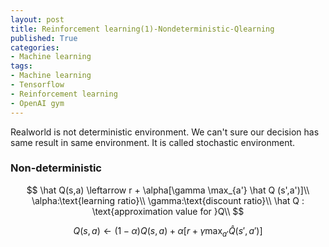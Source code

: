 ```yaml
---
layout: post
title: Reinforcement learning(1)-Nondeterministic-Qlearning
published: True
categories: 
- Machine learning
tags:
- Machine learning
- Tensorflow
- Reinforcement learning
- OpenAI gym
---
```


Realworld is not deterministic environment. We can't sure our decision has same result in same environment. It is called stochastic environment.



### Non-deterministic


$$
\hat Q(s,a) \leftarrow r + \alpha[\gamma \max_{a'} \hat Q (s',a')]\\
\alpha:\text{learning ratio}\\
\gamma:\text{discount ratio}\\
\hat Q : \text{approximation value for }Q\\
$$

$$
Q(s,a) \leftarrow (1- \alpha)Q(s,a) + \alpha[r+\gamma \max_{a'} \hat Q (s',a')]
$$



